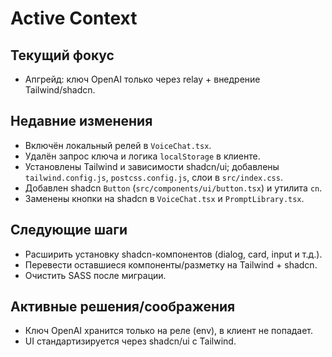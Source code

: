 # Active Context

## Текущий фокус
- Апгрейд: ключ OpenAI только через relay + внедрение Tailwind/shadcn.

## Недавние изменения
- Включён локальный релей в `VoiceChat.tsx`.
- Удалён запрос ключа и логика `localStorage` в клиенте.
- Установлены Tailwind и зависимости shadcn/ui; добавлены `tailwind.config.js`, `postcss.config.js`, слои в `src/index.css`.
- Добавлен shadcn `Button` (`src/components/ui/button.tsx`) и утилита `cn`.
- Заменены кнопки на shadcn в `VoiceChat.tsx` и `PromptLibrary.tsx`.

## Следующие шаги
- Расширить установку shadcn-компонентов (dialog, card, input и т.д.).
- Перевести оставшиеся компоненты/разметку на Tailwind + shadcn.
- Очистить SASS после миграции.

## Активные решения/соображения
- Ключ OpenAI хранится только на реле (env), в клиент не попадает.
- UI стандартизируется через shadcn/ui с Tailwind.
